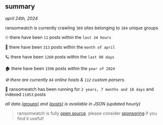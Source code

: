 
## summary
_april 24th, 2024_

ransomwatch is currently crawling `369` sites belonging to `184` unique groups

⏲ there have been `11` posts within the `last 24 hours`

🦈 there have been `313` posts within the `month of april`

🪐 there have been `1260` posts within the `last 90 days`

🏚 there have been `1596` posts within the `year of 2024`

_⚙️ there are currently `84` online hosts & `112` custom parsers._

🦕 ransomwatch has been running for `2 years, 7 months and 18 days` and indexed `11053` posts

_all data  [(groups)](http://ransomwhat.telemetry.ltd/groups) and [(posts)](http://ransomwhat.telemetry.ltd/posts) is available in JSON (updated hourly)_

> ransomwatch is fully [open source](https://github.com/joshhighet/ransomwatch#ransomwatch--). please consider [sponsoring](https://github.com/sponsors/joshhighet) if you find it useful!
